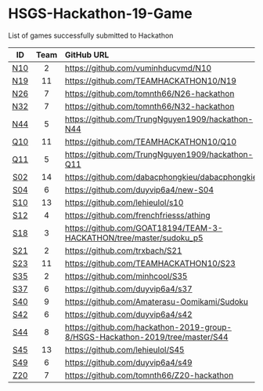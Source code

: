 # HSGS-Hackathon-19-Game
List of games successfully submitted to Hackathon

|          ID           | Team | GitHub URL                                                                    | Version                                                                                                         |
| :-------------------: | :--: | :---------------------------------------------------------------------------- | :-------------------------------------------------------------------------------------------------------------- |
|      [N10](./N10)      |  2   | https://github.com/vuminhducvmd/N10                                           | https://github.com/vuminhducvmd/N10/tree/022565e10ccff8a9e3ccc3232fa7e0329edac82b                               |
|      [N19](/N19)      |  11  | https://github.com/TEAMHACKATHON10/N19                                        | https://github.com/TEAMHACKATHON10/N19/tree/7f2367d7f2d1f334a8af22f01a926f8335596b34                            |
|      [N26](/N26)      |  7   | https://github.com/tomnth66/N26-hackathon                                     | https://github.com/tomnth66/N26-hackathon/tree/9989979f9cb602a7d0f6bbcec4cee6096cbbdee9                         |
|      [N32](/N32)      |  7   | https://github.com/tomnth66/N32-hackathon                                     | https://github.com/tomnth66/N32-hackathon/tree/312147221a4f373e8b3d2c6995cac3404b4807da                         |
|      [N44](/N44)      |  5   | https://github.com/TrungNguyen1909/hackathon-N44                              | https://github.com/TrungNguyen1909/hackathon-N44/tree/1de8d2b3d5ebdd437b13a629edcb759f4003c368                  |
|      [Q10](/Q10)      |  11  | https://github.com/TEAMHACKATHON10/Q10                                        | https://github.com/TEAMHACKATHON10/Q10/tree/02b7724324a1501d62393d4eed2376ab1748efd1                            |
|      [Q11](/Q11)      |  5   | https://github.com/TrungNguyen1909/hackathon-Q11                              | https://github.com/TrungNguyen1909/hackathon-Q11/tree/61f84705a69bd7626fb003cc35f2e8c9ed2c5d34                  |
|      [S02](/S02)      |  14  | https://github.com/dabacphongkieu/dabacphongkieu                              | https://github.com/dabacphongkieu/dabacphongkieu/tree/6d132fc1e00378de4f8fddaac64691d2220393d6                  |
|      [S04](/S04)      |  6   | https://github.com/duyvip6a4/new-S04                                          | https://github.com/duyvip6a4/new-S04/tree/31a66489f4308fb765bd94650e9fe3cb02c42795                              |
|      [S10](/S10)      |  13  | https://github.com/lehieulol/s10                                              | https://github.com/lehieulol/s10/tree/280c9a42b1c8a7735fcf7941ede9a8677d71e1a9                                  |
|      [S12](/S12)      |  4   | https://github.com/frenchfriesss/athing                                       | https://github.com/frenchfriesss/athing/tree/71b28d52d523f8d3d9f697b01ed5b9444f9c24e9                           |
| [S18](/S18/sudoku_p5) |  3   | https://github.com/GOAT18194/TEAM-3-HACKATHON/tree/master/sudoku_p5           | https://github.com/GOAT18194/TEAM-3-HACKATHON/tree/aeec4006707881211738dc8bcc1f0563012683bf/sudoku_p5           |
|      [S21](/S21)      |  2   | https://github.com/trxbach/S21                                                | https://github.com/trxbach/S21/tree/3e801d4670c2ca0c0dd6cada30a2e06fa2e77d8f                                    |
|      [S23](/S23)      |  11  | https://github.com/TEAMHACKATHON10/S23                                        | https://github.com/TEAMHACKATHON10/S23/tree/37fd16938e63a8cd3a331f411d829c4ab005cbf6                            |  |
|      [S35](/S35)      |  2   | https://github.com/minhcool/S35                                               | https://github.com/minhcool/S35/tree/62af517f690a112c1d6d531b3bf19c0e84e5531c                                   |
|      [S37](/S37)      |  6   | https://github.com/duyvip6a4/s37                                              | https://github.com/duyvip6a4/s37/tree/3fd6e2728bc3a8e9665ecce83b3b06c241d68de9                                  |
|      [S40](/S40)      |  9   | https://github.com/Amaterasu-Oomikami/Sudoku                                  | https://github.com/Amaterasu-Oomikami/Sudoku/tree/94fc90fdc7070f1441b0d3cde89e9cf987e165ea                      |
|      [S42](/S42)      |  6   | https://github.com/duyvip6a4/s42                                              | https://github.com/duyvip6a4/s42/tree/37a09e3e3319d1afd1624103fcdee97c4dfd0720                                  |
|    [S44](/S44/S44)    |  8   | https://github.com/hackathon-2019-group-8/HSGS-Hackathon-2019/tree/master/S44 | https://github.com/hackathon-2019-group-8/HSGS-Hackathon-2019/tree/1c539db8fcb0476af4eb8706801c7a2fb61a6d94/S44 |
|      [S45](/S45)      |  13  | https://github.com/lehieulol/S45                                              | https://github.com/lehieulol/S45/tree/7d537528f0482b53656bd2c673e4a436533ef70d                                  |
|      [S49](/S49)      |  6   | https://github.com/duyvip6a4/s49                                              | https://github.com/duyvip6a4/s49/tree/690673a11189fe03ed4121b7bf9d08b6853b9ab9                                  |  |
|      [Z20](/Z20)      |  7   | https://github.com/tomnth66/Z20-hackathon                                     | https://github.com/tomnth66/Z20-hackathon/tree/a894228eb83fdd2edfd3848429ca545bb14803f6                         |

